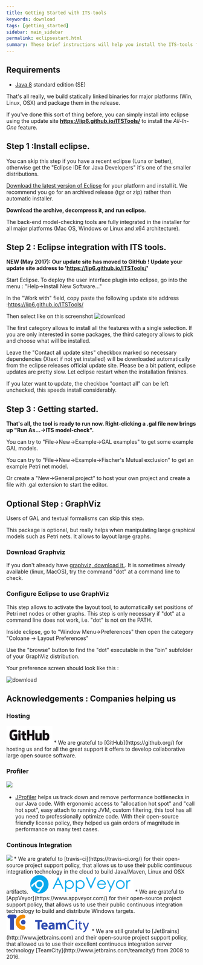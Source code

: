 ```yaml
---
title: Getting Started with ITS-tools
keywords: download
tags: [getting_started]
sidebar: main_sidebar
permalink: eclipsestart.html
summary: These brief instructions will help you install the ITS-tools front-end.
---
```


## Requirements 

* [Java 8](http://www.oracle.com/technetwork/java/javase/downloads/index.html) standard edition (SE)

That's all really, we build statically linked binaries for major platforms (Win, Linux, OSX) and package them in the release.

If you've done this sort of thing before, you can simply install into eclipse using the update site **https://lip6.github.io/ITSTools/** to install the _All-In-One_ feature. 

## Step 1 :Install eclipse.
 
You can skip this step if you have a recent eclipse (Luna or better), otherwise get the "Eclipse IDE for Java Developers" it's one of the smaller distributions.

[Download the latest version of Eclipse](http://www.eclipse.org/downloads/) for your platform and install it. 
We recommend you go for an archived release (tgz or zip) rather than automatic installer.

**Download the archive, decompress it, and run eclipse.**

The back-end model-checking tools are fully integrated in the installer for all major platforms 
(Mac OS, Windows or Linux and x64 architecture). 

Step 2 : Eclipse integration with ITS tools.
--------------------------------------------

**NEW (May 2017): Our update site has moved to GitHub ! Update your update site address to 'https://lip6.github.io/ITSTools/'**

Start Eclipse. To deploy the user interface plugin into eclipse, go into the menu : "Help->Install New Software..."

In the "Work with" field, copy paste the following update site address :<url>https://lip6.github.io/ITSTools/</url>

Then select like on this screenshot
<img src="images/update.jpg" alt="download" />

The first category allows to install all the features with a single selection. If you are only interested in some packages, the third category allows to pick and choose what will be installed. 

Leave the "Contact all update sites" checkbox marked so necessary dependencies (Xtext if not yet installed) will be downloaded automatically from the eclipse releases official update site. 
Please be a bit patient, eclipse updates are pretty slow. Let eclipse restart when the installation finishes.

If you later want to update, the checkbox "contact all" can be left unchecked, this speeds install considerably.

## Step 3 : Getting started.

**That's all, the tool is ready to run now. Right-clicking a .gal file now brings up "Run As...->ITS model-check".**

You can try to "File->New->Example->GAL examples" to get some example GAL models.

You can try to "File->New->Example->Fischer's Mutual exclusion"	to get an example Petri net model.

Or create a "New->General project" to host your own project and create a file with .gal extension to start the editor.

## Optional Step : GraphViz

Users of GAL and textual formalisms can skip this step.

This package is optional, but really helps when manipulating large graphical models such as Petri nets. It allows to layout large graphs.
	
### Download Graphviz
	
If you don't already have [graphviz, download it.](http://www.graphviz.org/Download.php).
It is sometimes already available (linux, MacOS), try the command "dot" at a command line to check.

### Configure Eclipse to use GraphViz

This step allows to activate the layout tool, to automatically set positions of Petri net nodes or other graphs. This step is only necessary if "dot" at a command line does not work, i.e. "dot" is not on the PATH.

Inside eclipse, go to "Window Menu->Preferences" then open the category "Coloane -> Layout Preferences"

Use the "browse" button to find the "dot" executable in the "bin" subfolder of your GraphViz distribution.

Your preference screen should look like this :

<img src="images/dotprefs.jpg" alt="download" />

## Acknowledgements : Companies helping us

### Hosting

<img src="images/GitHub_Logo.png" height="50" />
* We are grateful to [GitHub](https://github.org/) for hosting us and for all the great support it offers to develop collaborative large open source software.

### Profiler

<img src="https://www.ej-technologies.com/images/product_banners/jprofiler_large.png" height="50" />

* [JProfiler](https://www.ej-technologies.com/products/jprofiler/overview.html) helps us track down and remove performance bottlenecks in our Java code. 
With ergonomic access to "allocation hot spot" and "call hot spot", easy attach to running JVM, custom filtering, this tool has all you need to professionally optimize code. 
With their open-source friendly license policy, they helped us gain orders of magnitude in performance on many test cases.

### Continous Integration

<img src="https://cdn.travis-ci.com/images/logos/TravisCI-Full-Color-45e242791b7752b745a7ae53f265acd4.png" height="50" />
* We are grateful to [travis-ci](https://travis-ci.org/) for their open-source project support policy, that allows us to use their public
continuous integration technology in the cloud to build Java/Maven, Linux and OSX artifacts.

<img src="images/appveyor.png" height="50" />
* We are grateful to [AppVeyor](https://www.appveyor.com/) for their open-source project support policy, that allows us to use their public
continuous integration technology to build and distribute Windows targets.

<img src="images/logo_teamcity.jpg" height="50" />
* We are still grateful to [JetBrains](http://www.jetbrains.com) and their open-source project support policy, that allowed us to use their excellent
continuous integration server technology [TeamCity](http://www.jetbrains.com/teamcity/) from 2008 to 2016. 
